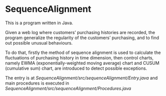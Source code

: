 SequenceAlignment
=================
This is a program written in Java.

Given a web log where customers’ purchasing histories are recorded, the program generalize the regularity of the customers’ purchasing, and to find out possible unusual behaviours.

To do that, firstly the method of sequence alignment is used to calculate the fluctuations of purchasing history in time dimension, then control charts, namely EWMA (exponentially-weighted moving average) chart and CUSUM (cumulative sum) chart, are introduced to detect possible exceptions.


The entry is at *SequenceAlignment/src/sequenceAlignment/Entry.java* and main procedures is executed in *SequenceAlignment/src/sequenceAlignment/Procedures.java*
